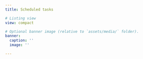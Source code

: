 ```yaml
---
title: Scheduled tasks

# Listing view
view: compact

# Optional banner image (relative to `assets/media/` folder).
banner:
  caption: ''
  image: ''

---
```

